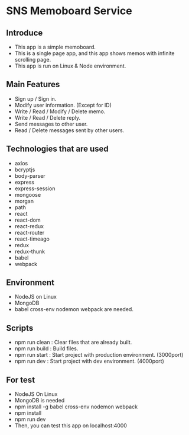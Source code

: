 # SNS Memoboard Service


## Introduce
- This app is a simple memoboard.
- This is a single page app, and this app shows memos with infinite scrolling page.
- This app is run on Linux & Node environment.


## Main Features
- Sign up / Sign in.
- Modify user information. (Except for ID)
- Write / Read / Modify / Delete memo.
- Write / Read / Delete reply.
- Send messages to other user.
- Read / Delete messages sent by other users.


## Technologies that are used
- axios
- bcryptjs
- body-parser
- express
- express-session
- mongoose
- morgan
- path
- react
- react-dom
- react-redux
- react-router
- react-timeago
- redux
- redux-thunk
- babel
- webpack


## Environment
- NodeJS on Linux
- MongoDB
- babel cross-env nodemon webpack are needed.


## Scripts
- npm run clean : Clear files that are already built.
- npm run build : Build files.
- npm run start : Start project with production environment. (3000port)
- npm run dev : Start project with dev environment. (4000port)


## For test
- NodeJS On Linux
- MongoDB is needed
- npm install -g babel cross-env nodemon webpack
- npm install
- npm run dev
- Then, you can test this app on localhost:4000


